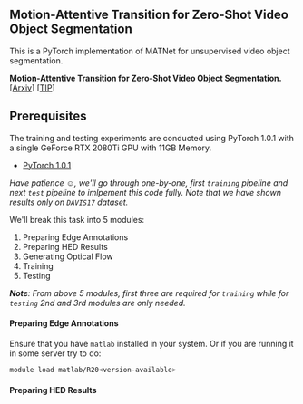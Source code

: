 ## Motion-Attentive Transition for Zero-Shot Video Object Segmentation

This is a PyTorch implementation of MATNet for unsupervised video object segmentation.

__Motion-Attentive Transition for Zero-Shot Video Object Segmentation.__ [[Arxiv](https://arxiv.org/abs/2003.04253)] [[TIP](https://ieeexplore.ieee.org/document/9165947)]

## Prerequisites

The training and testing experiments are conducted using PyTorch 1.0.1 with a single GeForce RTX 2080Ti GPU with 11GB Memory.

- [PyTorch 1.0.1](https://github.com/pytorch/pytorch)

*Have patience :relaxed:, we'll go through one-by-one, first `training` pipeline and next `test` pipeline to imlpement this code fully. Note that we have shown results only on `DAVIS17` dataset.* 

We'll break this task into 5 modules:
1. Preparing Edge Annotations
2. Preparing HED Results
3. Generating Optical Flow
4. Training
5. Testing

*__Note__: From above 5 modules, first three are required for `training` while for `testing` 2nd and 3rd modules are only needed.*

#### Preparing Edge Annotations

Ensure that you have `matlab` installed in your system. Or if you are running it in some server try to do:
```bash
module load matlab/R20<version-available>
```
#### Preparing HED Results

For this make a separate pythonic environment (probably with `virtualenv` package) as suggested in `requirements_hed.txt` with the following configurations:

```python3
python3.8
numpy==1.22.3
Pillow==9.1.0
torch==1.11.0
typing_extensions==4.2.0
argparse==1.4.0
```

#### Preparing Optical Flow

Same goes here, but I would suggest to have a `conda` environment as we need `CuPY` here, that in turn installs `CUDA Toolkit` depending on the version of `CUDA` you have, and runs on `Python3.7.0` and above.

Follow the below steps to install it without any compatibility error and also load `CUDA` if you don't have activated it (check it using ```nvidia-smi```):

```bash
$ conda create -n myenv pyhton=3.8
$ module load cuda/10.2
$ conda install pytorch torchvision torchaudio cudatoolkit=10.2 -c pytorch
$ conda install -c conda-forge cupy
$ pip install opencv-contrib-python
```
#### Requirements for MATNet

Also can be found in [requirements.txt](requirements.txt).

Can be installed by running

```bash
pip install -r requirements.txt
```

```python3
cycler==0.10.0
decorator==5.1.1
easydict==1.9
imageio==2.9.0
joblib==0.13.2
kiwisolver==1.1.0
lmdb==0.94
matplotlib==3.0.3
networkx==2.4
numpy==1.16.2
opencv-contrib-python==4.0.0.21
Pillow==7.2.0
pkg-resources==0.0.0
pydensecrf==1.0rc2
pyparsing==2.4.7
python-dateutil==2.8.2
PyWavelets==1.1.1
PyYAML==5.1.2
scikit-image==0.15.0
scipy==1.2.1
six==1.12.0
torch==1.0.1.post2
torchvision==0.2.2
tqdm==4.19.9
```

## Train

### Clone

```git clone --recursive https://github.com/rodosingh/MATNet.git; cd MATNet```

### Download Datasets

In the paper, we use the following publicly available dataset for training. Here are some steps to prepare the data:

[DAVIS-17](https://davischallenge.org/davis2017/code.html): However, please download DAVIS-17 to fit the code. It will automatically choose the subset of DAVIS-16 for training.

Do the following:
```mkdir data && cd data; ln -s <path-to-DAVIS17_data> DAVIS2017```

### Prepare Edge Annotations

Construct `edge-annotations` from given binary mask using matlab scripts. Chaange the path to `Annotation Folder` and also specify a `path-to-save-edge-annotations` inside script and run `run_davis2017.m` as follows (I would suggest to save it in the folder whose `soft-link` is `DAVIS2017`):
```bash
$ cd ../edge-annotations/
$ matlab
$ run_davis2017
```

### Prepare HED Results

To generate HED results for `DAVIS2017` follow the steps below:
```bash
$ source <path-to-hed-env>/bin/activate
$ cd <HED-Folder>
$ python run_davis.py --davis_folder <path-to-JPEGImages>/480p --save_dir <path-to-DAVIS2017-Folder>/DAVIS2017-HED
```
The codes are borrowed from <https://github.com/sniklaus/pytorch-hed>.

### Prepare Optical Flow

To generate optical flow results follow the steps mentioned below.
Prior to that `deactivate` if any environment is active.
```bash
$ conda activate <env-name>
$ cd <OPtical-Flow-Folder>
python run_davis_flow.py --davis_folder <path-to-JPEGImages>/480p --save_dir <path-to-DAVIS2017-Folder>/DavisFlow
```

The codes are borrowed from <https://github.com/sniklaus/pytorch-pwc>.

#-------------------------------------------------------------------------------

### Train on `DAVIS2017`

Ensure that all above steps are followed and required libraries are installed.<br>
Follow the steps below:

```bash
$ conda deactivate && deactivate
$ source <path-to-env-for-matnet>/bin/activate
$ cd python train_MATNet.py
```

## Test

Do the following in the same `pythonic env` which was used for training.

1. Run the following to obtain the saliency results on DAVIS2017 val set which can be found in `ImageSets/2017/val.txt` folder in `DAVIS2017`.

```bash
python test_MATNet.py --davis_result_dir <folder-to-save-results> --val_set <txt-file-containing-val-object-names> --davis_root_dir <path-to-folder-JPEGImages/480p> --davis_flow_dir <path-to-folder-of-flow-results>
``` 

2. Run for binary segmentation results.

```bash
python apply_densecrf_davis.py --image_dir <path-to-folder-JPEGImages/480p> --davis_result_dir <path-to-Davis-Results-folder>
```
### Test on your own Video

Run the following bash script within the same `env`.

```bash
$ ./test_vid.sh
```

## Segmentation Results

1. The segmentation results on DAVIS-16 and Youtube-objects can be downloaded from [Google Drive](https://drive.google.com/file/d/1d23TGBtrr11g8KFAStwewTyxLq2nX4PT/view?usp=sharing).
2. The segmentation results on DAVIS-17 __val__ can be downloaded from [Google Drive](https://drive.google.com/open?id=1GTqjWc7tktw92tBNKln2eFmb9WzdcVrz). We achieved __58.6__ in terms of _Mean J&F_.
3. The segmentation results on DAVIS-17 __test-dev__ can be downloaded from [Google Drive](https://drive.google.com/file/d/1Ood-rr0d4YRFSrGGh6yVpYvOvE_h0tVK/view?usp=sharing). We achieved __59.8__ in terms of _Mean J&F_. The method also achieved the second place in DAVIS-20 unsupervised object segmentation challenge. Please refer to [paper](https://davischallenge.org/challenge2020/papers/DAVIS-Unsupervised-Challenge-2nd-Team.pdf) for more details of our challenge solution.

## Pretrained Models

The pre-trained model can be downloaded from [Google Drive](https://drive.google.com/file/d/1XlenYXgQjoThgRUbffCUEADS6kE4lvV_/view?usp=sharing).
